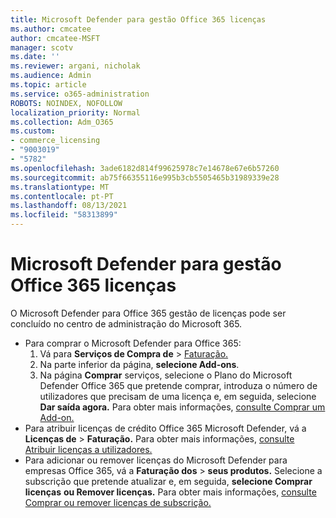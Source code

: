 ```yaml
---
title: Microsoft Defender para gestão Office 365 licenças
ms.author: cmcatee
author: cmcatee-MSFT
manager: scotv
ms.date: ''
ms.reviewer: argani, nicholak
ms.audience: Admin
ms.topic: article
ms.service: o365-administration
ROBOTS: NOINDEX, NOFOLLOW
localization_priority: Normal
ms.collection: Adm_O365
ms.custom:
- commerce_licensing
- "9003019"
- "5782"
ms.openlocfilehash: 3ade6182d814f99625978c7e14678e67e6b57260
ms.sourcegitcommit: ab75f66355116e995b3cb5505465b31989339e28
ms.translationtype: MT
ms.contentlocale: pt-PT
ms.lasthandoff: 08/13/2021
ms.locfileid: "58313899"
---
```

# <a name="microsoft-defender-for-office-365-license-management"></a>Microsoft Defender para gestão Office 365 licenças

O Microsoft Defender para Office 365 gestão de licenças pode ser concluído no centro de administração do Microsoft 365.

- Para comprar o Microsoft Defender para Office 365:
    1. Vá para **Serviços de Compra de**  >  [Faturação.](https://go.microsoft.com/fwlink/p/?linkid=868433)
    2. Na parte inferior da página, **selecione Add-ons**.
    3. Na página **Comprar** serviços, selecione o Plano do Microsoft Defender Office 365 que pretende comprar, introduza o número de utilizadores que precisam de uma licença e, em seguida, selecione **Dar saída agora.** Para obter mais informações, [consulte Comprar um Add-on.](https://docs.microsoft.com/microsoft-365/commerce/buy-or-edit-an-add-on)
- Para atribuir licenças de crédito Office 365 Microsoft Defender, vá a **Licenças de**  >  **Faturação.** Para obter mais informações, [consulte Atribuir licenças a utilizadores.](https://docs.microsoft.com/microsoft-365/admin/manage/assign-licenses-to-users)
- Para adicionar ou remover licenças do Microsoft Defender para empresas Office 365, vá a **Faturação dos**  >  **seus produtos.** Selecione a subscrição que pretende atualizar e, em seguida, **selecione Comprar licenças** **ou Remover licenças.** Para obter mais informações, [consulte Comprar ou remover licenças de subscrição.](https://docs.microsoft.com/microsoft-365/commerce/licenses/buy-licenses)